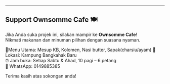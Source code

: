 ---

## Support Ownsomme Cafe 🍽️

Jika Anda suka projek ini, silakan mampir ke **Ownsomme Cafe**!  
Nikmati makanan dan minuman pilihan dengan suasana nyaman.

🍴Menu Utama: Mesup KB, Kolomen,                  Nasi butter,                        Sapak(charsiu/ayam)
📍 Lokasi: Kampung Bangkahak Baru  
⏰ Jam buka: Setiap Sabtu & Ahad, 10 pagi – 6 petang  
📱 WhatsApp: 0149885385

Terima kasih atas sokongan anda!
